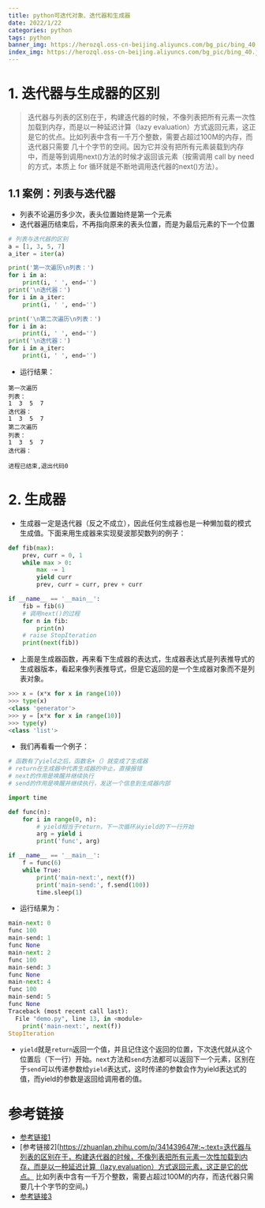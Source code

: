 ```yaml
---
title: python可迭代对象、迭代器和生成器
date: 2022/1/22
categories: python
tags: python
banner_img: https://herozql.oss-cn-beijing.aliyuncs.com/bg_pic/bing_40.jpg
index_img: https://herozql.oss-cn-beijing.aliyuncs.com/bg_pic/bing_40.jpg
---
```


# 1. 迭代器与生成器的区别

>迭代器与列表的区别在于，构建迭代器的时候，不像列表把所有元素一次性加载到内存，而是以一种延迟计算（lazy
>evaluation）方式返回元素，这正是它的优点。比如列表中含有一千万个整数，需要占超过100M的内存，而迭代器只需要
>几十个字节的空间。因为它并没有把所有元素装载到内存中，而是等到调用next()方法的时候才返回该元素（按需调用
>call by need 的方式，本质上 for 循环就是不断地调用迭代器的next()方法）。

## 1.1 案例：列表与迭代器

- 列表不论遍历多少次，表头位置始终是第一个元素
- 迭代器遍历结束后，不再指向原来的表头位置，而是为最后元素的下一个位置

```python
# 列表与迭代器的区别
a = [1, 3, 5, 7]
a_iter = iter(a)

print('第一次遍历\n列表：')
for i in a:
    print(i, ' ', end='')
print('\n迭代器：')
for i in a_iter:
    print(i, ' ', end='')

print('\n第二次遍历\n列表：')
for i in a:
    print(i, ' ', end='')
print('\n迭代器：')
for i in a_iter:
    print(i, ' ', end='')
```

- 运行结果：

```
第一次遍历
列表：
1  3  5  7  
迭代器：
1  3  5  7  
第二次遍历
列表：
1  3  5  7  
迭代器：

进程已结束,退出代码0
```

# 2. 生成器

- 生成器一定是迭代器（反之不成立），因此任何生成器也是一种懒加载的模式生成值。下面来用生成器来实现斐波那契数列的例子：

```python
def fib(max):
    prev, curr = 0, 1
    while max > 0:
        max -= 1
        yield curr
        prev, curr = curr, prev + curr

if __name__ == '__main__':
    fib = fib(6)
    # 调用next()的过程
    for n in fib:
        print(n)
    # raise StopIteration
    print(next(fib))
```

- 上面是生成器函数，再来看下生成器的表达式，生成器表达式是列表推导式的生成器版本，看起来像列表推导式，但是它返回的是一个生成器对象而不是列表对象。

```python
>>> x = (x*x for x in range(10))
>>> type(x)
<class 'generator'>
>>> y = [x*x for x in range(10)]
>>> type(y)
<class 'list'>
```

- 我们再看看一个例子：

```python
# 函数有了yield之后，函数名+（）就变成了生成器
# return在生成器中代表生成器的中止，直接报错
# next的作用是唤醒并继续执行
# send的作用是唤醒并继续执行，发送一个信息到生成器内部

import time

def func(n):
    for i in range(0, n):
        # yield相当于return，下一次循环从yield的下一行开始
        arg = yield i
        print('func', arg)

if __name__ == '__main__':
    f = func(6)
    while True:
        print('main-next:', next(f))
        print('main-send:', f.send(100))
        time.sleep(1)
```

- 运行结果为：

```python
main-next: 0
func 100
main-send: 1
func None
main-next: 2
func 100
main-send: 3
func None
main-next: 4
func 100
main-send: 5
func None
Traceback (most recent call last):
  File "demo.py", line 13, in <module>
    print('main-next:', next(f))
StopIteration
```

- `yield`就是`return`返回一个值，并且记住这个返回的位置，下次迭代就从这个位置后（下一行）开始。`next`方法和`send`方法都可以返回下一个元素，区别在于`send`可以传递参数给`yield`表达式，这时传递的参数会作为yield表达式的值，而yield的参数是返回给调用者的值。

# 参考链接

- [参考链接1](https://www.jianshu.com/p/1319018dde31)
- [参考链接2](https://zhuanlan.zhihu.com/p/341439647#:~:text=迭代器与列表的区别在于，构建迭代器的时候，不像列表把所有元素一次性加载到内存，而是以一种延迟计算（lazy,evaluation）方式返回元素，这正是它的优点。 比如列表中含有一千万个整数，需要占超过100M的内存，而迭代器只需要几十个字节的空间。)
- [参考链接3](https://www.cnblogs.com/wj-1314/p/8490822.html#:~:text=%E7%94%9F%E6%88%90%E5%99%A8%E6%98%AF%E4%B8%80%E4%B8%AA%E7%89%B9%E6%AE%8A%E7%9A%84%E7%A8%8B%E5%BA%8F%EF%BC%8C%E5%8F%AF%E4%BB%A5%E8%A2%AB%E7%94%A8%E4%BD%9C%E6%8E%A7%E5%88%B6%E5%BE%AA%E7%8E%AF%E7%9A%84%E8%BF%AD%E4%BB%A3%E8%A1%8C%E4%B8%BA%EF%BC%8Cpython%E4%B8%AD%E7%94%9F%E6%88%90%E5%99%A8%E6%98%AF%E8%BF%AD%E4%BB%A3%E5%99%A8%E7%9A%84%E4%B8%80%E7%A7%8D%EF%BC%8C%E4%BD%BF%E7%94%A8yield%E8%BF%94%E5%9B%9E%E5%80%BC%E5%87%BD%E6%95%B0%EF%BC%8C%E6%AF%8F%E6%AC%A1%E8%B0%83%E7%94%A8yield%E4%BC%9A%E6%9A%82%E5%81%9C%EF%BC%8C%E8%80%8C%E5%8F%AF%E4%BB%A5%E4%BD%BF%E7%94%A8next,%28%29%E5%87%BD%E6%95%B0%E5%92%8Csend%20%28%29%E5%87%BD%E6%95%B0%E6%81%A2%E5%A4%8D%E7%94%9F%E6%88%90%E5%99%A8%E3%80%82)
